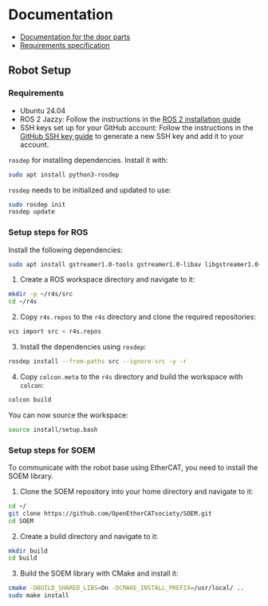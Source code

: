 # Documentation

- [Documentation for the door parts](door_parts.md)
- [Requirements specification](requirements.md)

## Robot Setup

### Requirements

- Ubuntu 24.04
- ROS 2 Jazzy: Follow the instructions in the [ROS 2 installation guide](https://docs.ros.org/en/jazzy/Installation/Ubuntu-Install-Debs.html)
- SSH keys set up for your GitHub account: Follow the instructions in the [GitHub SSH key guide](https://docs.github.com/en/authentication/connecting-to-github-with-ssh/generating-a-new-ssh-key-and-adding-it-to-the-ssh-agent) to generate a new SSH key and add it to your account.

`rosdep` for installing dependencies. Install it with:

```bash
sudo apt install python3-rosdep
```

`rosdep` needs to be initialized and updated to use:

```bash
sudo rosdep init
rosdep update
```

### Setup steps for ROS

Install the following dependencies:

```bash
sudo apt install gstreamer1.0-tools gstreamer1.0-libav libgstreamer1.0-dev libgstreamer-plugins-base1.0-dev libgstreamer-plugins-good1.0-dev gstreamer1.0-plugins-good gstreamer1.0-plugins-base
```

1. Create a ROS workspace directory and navigate to it:

```bash
mkdir -p ~/r4s/src
cd ~/r4s
```

2. Copy `r4s.repos` to the `r4s` directory and clone the required repositories:

```bash
vcs import src < r4s.repos
```

3. Install the dependencies using `rosdep`:

```bash
rosdep install --from-paths src --ignore-src -y -r
```

4. Copy `colcon.meta` to the `r4s` directory and build the workspace with `colcon`:

```bash
colcon build
```

You can now source the workspace:

```bash
source install/setup.bash
```

### Setup steps for SOEM

To communicate with the robot base using EtherCAT, you need to install the SOEM library.

1. Clone the SOEM repository into your home directory and navigate to it:

```bash
cd ~/
git clone https://github.com/OpenEtherCATsociety/SOEM.git
cd SOEM
```

2. Create a build directory and navigate to it:

```bash
mkdir build
cd build
```

3. Build the SOEM library with CMake and install it:

```bash
cmake -DBUILD_SHARED_LIBS=On -DCMAKE_INSTALL_PREFIX=/usr/local/ ..
sudo make install
```
